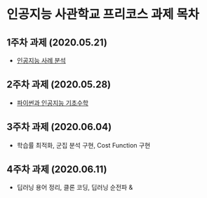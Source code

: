 # 인공지능 사관학교 프리코스 과제 목차

## 1주차 과제 (2020.05.21)
* [인공지능 사례 분석](https://github.com/Jung-yucheol/test/blob/master/report1.ipynb)

## 2주차 과제 (2020.05.28)
* [파이썬과 인공지능 기초수학](https://github.com/Jung-yucheol/test/blob/master/report2.ipynb)

## 3주차 과제 (2020.06.04)
* 학습률 최적화, 군집 분석 구현, Cost Function 구현

## 4주차 과제 (2020.06.11)
* 딥러닝 용어 정리, 클론 코딩, 딥러닝 순전파 & 
